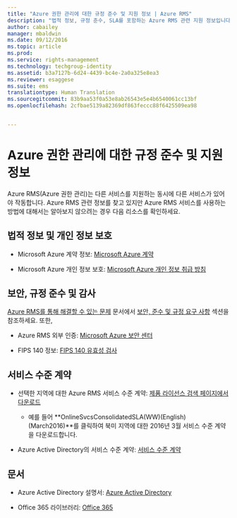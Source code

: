 ```yaml
---
title: "Azure 권한 관리에 대한 규정 준수 및 지원 정보 | Azure RMS"
description: "법적 정보, 규정 준수, SLA를 포함하는 Azure RMS 관련 지원 정보입니다."
author: cabailey
manager: mbaldwin
ms.date: 09/12/2016
ms.topic: article
ms.prod: 
ms.service: rights-management
ms.technology: techgroup-identity
ms.assetid: b3a7127b-6d24-4439-bc4e-2a0a325e8ea3
ms.reviewer: esaggese
ms.suite: ems
translationtype: Human Translation
ms.sourcegitcommit: 83b9aa53f0a53e8ab26543e5e4b6540061cc13bf
ms.openlocfilehash: 2cfbae5139a82369df863feccc88f6425509ea98


---
```




# Azure 권한 관리에 대한 규정 준수 및 지원 정보

Azure RMS(Azure 권한 관리)는 다른 서비스를 지원하는 동시에 다른 서비스가 있어야 작동합니다. Azure RMS 관련 정보를 찾고 있지만 Azure RMS 서비스를 사용하는 방법에 대해서는 알아보지 않으려는 경우 다음 리소스를 확인하세요.

## 법적 정보 및 개인 정보 보호

- Microsoft Azure 계약 정보: [Microsoft Azure 계약](http://azure.microsoft.com/support/legal/subscription-agreement/)

- Microsoft Azure 개인 정보 보호: [Microsoft Azure 개인 정보 취급 방침](http://azure.microsoft.com/support/legal/privacy-statement/)

## 보안, 규정 준수 및 감사

[Azure RMS를 통해 해결할 수 있는 문제](../understand-explore/azure-rms-problems-it-solves.md) 문서에서 [보안, 준수 및 규정 요구 사항](../understand-explore/azure-rms-problems-it-solves.md#security-compliance-and-regulatory-requirements) 섹션을 참조하세요. 또한,

- Azure RMS 외부 인증: [Microsoft Azure 보안 센터](http://azure.microsoft.com/support/trust-center/)

- FIPS 140 정보: [FIPS 140 유효성 검사](https://technet.microsoft.com/library/security/cc750357.aspx)

## 서비스 수준 계약

- 선택한 지역에 대한 Azure RMS 서비스 수준 계약: [제품 라이선스 검색 페이지에서 다운로드](http://microsoftvolumelicensing.com/DocumentSearch.aspx?Mode=3&amp;DocumentTypeId=37)

    - 예를 들어 **OnlineSvcsConsolidatedSLA(WW)(English)(March2016)**를 클릭하여 북미 지역에 대한 2016년 3월 서비스 수준 계약을 다운로드합니다.

-   Azure Active Directory의 서비스 수준 계약: [서비스 수준 계약](http://azure.microsoft.com/support/legal/sla/)

## 문서

- Azure Active Directory 설명서: [Azure Active Directory](/active-directory/)

- Office 365 라이브러리: [Office 365](http://technet.microsoft.com/library/dn127064%28v=office.14%29.aspx)




<!--HONumber=Sep16_HO2-->


